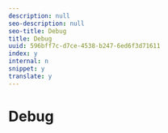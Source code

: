 ```yaml
---
description: null
seo-description: null
seo-title: Debug
title: Debug
uuid: 596bff7c-d7ce-4538-b247-6ed6f3d71611
index: y
internal: n
snippet: y
translate: y
---
```


# Debug

<a id="section_FD1D77D15E904CCB9386F94D69CA6512"></a>

